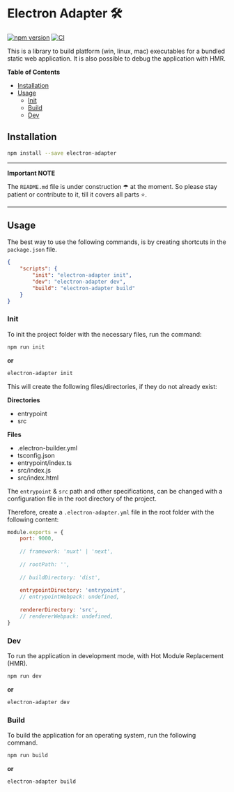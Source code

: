 # Electron Adapter 🛠

[![npm version](https://badge.fury.io/js/electron-adapter.svg)](https://badge.fury.io/js/electron-adapter)
[![CI](https://github.com/tada5hi/electron-adapter/actions/workflows/main.yml/badge.svg)](https://github.com/tada5hi/electron-adapter/actions/workflows/main.yml)

This is a library to build platform (win, linux, mac) executables for a bundled static web application.
It is also possible to debug the application with HMR.

**Table of Contents**

- [Installation](#installation)
- [Usage](#usage)
  - [Init](#init)
  - [Build](#build)
  - [Dev](#dev)

## Installation

```bash
npm install --save electron-adapter
```

---
**Important NOTE**

The `README.md` file is under construction ☂ at the moment.
So please stay patient or contribute to it, till it covers all parts ⭐.

---

## Usage

The best way to use the following commands, is by creating shortcuts in the `package.json` file.

```json
{
    "scripts": {
        "init": "electron-adapter init",
        "dev": "electron-adapter dev",
        "build": "electron-adapter build"
    }
}
```

### Init

To init the project folder with the necessary files, run the command:

```bash
npm run init
```

**or**

```bash
electron-adapter init
```

This will create the following files/directories, if they do not already exist:

**Directories**
- entrypoint
- src

**Files**
- .electron-builder.yml
- tsconfig.json
- entrypoint/index.ts
- src/index.js
- src/index.html

The `entrypoint` & `src` path and other specifications, 
can be changed with a configuration file in the root directory  of the project.

Therefore, create a `.electron-adapter.yml` file in the root folder with the following content:

```javascript
module.exports = {
    port: 9000,
    
    // framework: 'nuxt' | 'next',
    
    // rootPath: '',
    
    // buildDirectory: 'dist',
    
    entrypointDirectory: 'entrypoint',
    // entrypointWebpack: undefined, 
    
    rendererDirectory: 'src',
    // rendererWebpack: undefined, 
}
```

### Dev

To run the application in development mode, with Hot Module Replacement (HMR).

```bash
npm run dev
```

**or**

```bash
electron-adapter dev
```

### Build

To build the application for an operating system, run the following command.

```bash
npm run build
```

**or**

```bash
electron-adapter build
```
